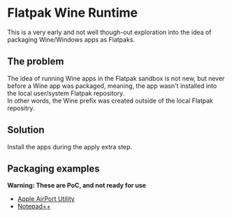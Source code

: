 # Flatpak Wine Runtime

This is a very early and not well though-out exploration into the idea of packaging Wine/Windows
apps as Flatpaks.

## The problem

The idea of running Wine apps in the Flatpak sandbox is not new, but never before a Wine app was
packaged, meaning, the app wasn't installed into the local user/system Flatpak repository.  
In other words, the Wine prefix was created outside of the local Flatpak repositry.  

## Solution

Install the apps during the apply extra step.

## Packaging examples

**Warning: These are PoC, and not ready for use**

* [Apple AirPort Utility](https://github.com/tinywrkb/flatpaks/tree/master/com.apple.airport-utility)
* [Notepad++](https://github.com/tinywrkb/flatpaks/tree/master/org.notepad_plus_plus.notepadpp)
